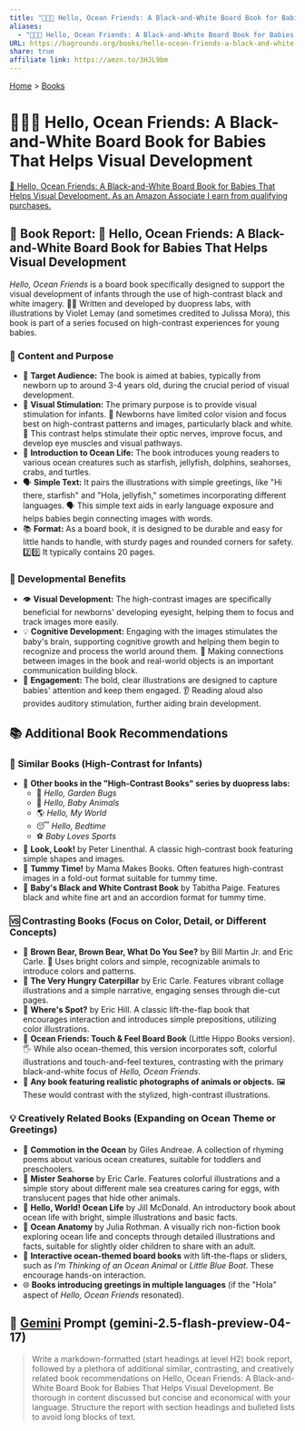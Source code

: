 ```yaml
---
title: "👶🦓🌊 Hello, Ocean Friends: A Black-and-White Board Book for Babies That Helps Visual Development"
aliases:
  - "👶🦓🌊 Hello, Ocean Friends: A Black-and-White Board Book for Babies That Helps Visual Development"
URL: https://bagrounds.org/books/hello-ocean-friends-a-black-and-white-board-book-for-babies-that-helps-visual-development
share: true
affiliate link: https://amzn.to/3HJL9bm
---
```

[Home](../index.md) > [Books](./index.md)  
# 👶🦓🌊 Hello, Ocean Friends: A Black-and-White Board Book for Babies That Helps Visual Development  
[🛒 Hello, Ocean Friends: A Black-and-White Board Book for Babies That Helps Visual Development. As an Amazon Associate I earn from qualifying purchases.](https://amzn.to/3HJL9bm)  
  
## 📖 Book Report: 👋 Hello, Ocean Friends: A Black-and-White Board Book for Babies That Helps Visual Development  
  
*Hello, Ocean Friends* is a board book specifically designed to support the visual development of infants through the use of high-contrast black and white imagery. 👩‍🔬 Written and developed by duopress labs, with illustrations by Violet Lemay (and sometimes credited to Julissa Mora), this book is part of a series focused on high-contrast experiences for young babies.  
  
### 🎯 Content and Purpose  
  
* 👶 **Target Audience:** The book is aimed at babies, typically from newborn up to around 3-4 years old, during the crucial period of visual development.  
* 👀 **Visual Stimulation:** The primary purpose is to provide visual stimulation for infants. 👶 Newborns have limited color vision and focus best on high-contrast patterns and images, particularly black and white. 🧠 This contrast helps stimulate their optic nerves, improve focus, and develop eye muscles and visual pathways.  
* 🌊 **Introduction to Ocean Life:** The book introduces young readers to various ocean creatures such as starfish, jellyfish, dolphins, seahorses, crabs, and turtles.  
* 🗣️ **Simple Text:** It pairs the illustrations with simple greetings, like "Hi there, starfish" and "Hola, jellyfish," sometimes incorporating different languages. 🗣️ This simple text aids in early language exposure and helps babies begin connecting images with words.  
* 📚 **Format:** As a board book, it is designed to be durable and easy for little hands to handle, with sturdy pages and rounded corners for safety. 2️⃣0️⃣ It typically contains 20 pages.  
  
### 🧠 Developmental Benefits  
  
* 👁️ **Visual Development:** The high-contrast images are specifically beneficial for newborns' developing eyesight, helping them to focus and track images more easily.  
* 💡 **Cognitive Development:** Engaging with the images stimulates the baby's brain, supporting cognitive growth and helping them begin to recognize and process the world around them. 🤝 Making connections between images in the book and real-world objects is an important communication building block.  
* 🤩 **Engagement:** The bold, clear illustrations are designed to capture babies' attention and keep them engaged. 👂 Reading aloud also provides auditory stimulation, further aiding brain development.  
  
## 📚 Additional Book Recommendations  
  
### 👯 Similar Books (High-Contrast for Infants)  
  
* 📖 **Other books in the "High-Contrast Books" series by duopress labs:**  
    * 🐛 *Hello, Garden Bugs*  
    * 🐻 *Hello, Baby Animals*  
    * 🌎 *Hello, My World*  
    * 😴 *Hello, Bedtime*  
    * ⚽ *Baby Loves Sports*  
* 👀 **Look, Look!** by Peter Linenthal. A classic high-contrast book featuring simple shapes and images.  
* 🤸 **Tummy Time!** by Mama Makes Books. Often features high-contrast images in a fold-out format suitable for tummy time.  
* 🎨 **Baby's Black and White Contrast Book** by Tabitha Paige. Features black and white fine art and an accordion format for tummy time.  
  
### 🆚 Contrasting Books (Focus on Color, Detail, or Different Concepts)  
  
* 🐻 **Brown Bear, Brown Bear, What Do You See?** by Bill Martin Jr. and Eric Carle. 🌈 Uses bright colors and simple, recognizable animals to introduce colors and patterns.  
* 🐛 **The Very Hungry Caterpillar** by Eric Carle. Features vibrant collage illustrations and a simple narrative, engaging senses through die-cut pages.  
* 🐶 **Where's Spot?** by Eric Hill. A classic lift-the-flap book that encourages interaction and introduces simple prepositions, utilizing color illustrations.  
* 🐠 **Ocean Friends: Touch & Feel Board Book** (Little Hippo Books version). 🖐️ While also ocean-themed, this version incorporates soft, colorful illustrations and touch-and-feel textures, contrasting with the primary black-and-white focus of *Hello, Ocean Friends*.  
* 📸 **Any book featuring realistic photographs of animals or objects.** 🖼️ These would contrast with the stylized, high-contrast illustrations.  
  
### 💡 Creatively Related Books (Expanding on Ocean Theme or Greetings)  
  
* 🐳 **Commotion in the Ocean** by Giles Andreae. A collection of rhyming poems about various ocean creatures, suitable for toddlers and preschoolers.  
* 🐴 **Mister Seahorse** by Eric Carle. Features colorful illustrations and a simple story about different male sea creatures caring for eggs, with translucent pages that hide other animals.  
* 👋 **Hello, World! Ocean Life** by Jill McDonald. An introductory book about ocean life with bright, simple illustrations and basic facts.  
* 🧭 **Ocean Anatomy** by Julia Rothman. A visually rich non-fiction book exploring ocean life and concepts through detailed illustrations and facts, suitable for slightly older children to share with an adult.  
* 👐 **Interactive ocean-themed board books** with lift-the-flaps or sliders, such as *I'm Thinking of an Ocean Animal* or *Little Blue Boat*. These encourage hands-on interaction.  
* 🌐 **Books introducing greetings in multiple languages** (if the "Hola" aspect of *Hello, Ocean Friends* resonated).  
  
## 💬 [Gemini](../software/gemini.md) Prompt (gemini-2.5-flash-preview-04-17)  
> Write a markdown-formatted (start headings at level H2) book report, followed by a plethora of additional similar, contrasting, and creatively related book recommendations on Hello, Ocean Friends: A Black-and-White Board Book for Babies That Helps Visual Development. Be thorough in content discussed but concise and economical with your language. Structure the report with section headings and bulleted lists to avoid long blocks of text.